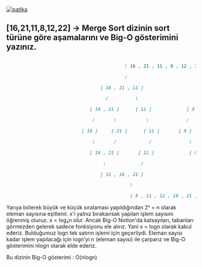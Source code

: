 <a href="https://app.patika.dev/nisacerenunnu">
    <img alt="patika" title="Patika" src="https://custom-icon-badges.demolab.com/badge/Patika.dev  |  nisacerenunnu-FF6600.svg?logo=patika_beyaz&logo_Color=white&style=flat-square&labelColor=FF6600"/>
    </a>
    
  
## [16,21,11,8,12,22] -> Merge Sort dizinin sort türüne göre aşamalarını ve Big-O gösterimini yazınız.
  
  
```markdown

                                            [ 16 , 21 , 11 , 8 , 12 , 22 ]

                                            /                              \

                                   [ 16 , 21 , 11 ]                    [ 8 , 12 , 22 ]

                                     /          \                        /          \

                               [ 16 , 21 ]      [ 11 ]             [ 8 , 12 ]       [ 22 ]

                                /       \           \              /        \            \

                            [ 16 ]     [ 21 ]      [ 11 ]       [ 8 ]      [ 12 ]       [ 22 ]

                                \       /            /              \        /            /

                               [ 16 , 21 ]       [ 11 ]             [ 8 , 12 ]        [ 22 ]

                                    \             /                     \             /

                                   [ 11 , 16 , 21 ]                     [ 8 , 12 , 22 ]

                                              \                            /

                                              [ 8 , 11 , 12 , 16 , 21 , 22 ]
```
  
Yarıya bölerek büyük ve küçük sıralaması yapıldığından 2ˣ = n olarak eleman sayısına eşitlenir. x'i yalnız bırakaırsak yapılan işlem sayısını öğrenmiş oluruz. x = log₂n olur. Ancak Big-O Notion'da katsayıları, tabanları görmezden gelerek sadece fonksiyonu ele alırız. Yani x = logn olarak kabul ederiz. Bulduğumuz logn tek satırın işlemi için geçerliydi. Eleman sayısı kadar işlem yapılacağı için logn'yi n (eleman sayısı) ile çarparız ve Big-O gösterimini nlogn olarak elde ederiz.
  
Bu dizinin Big-O gösterimi : O(nlogn)
